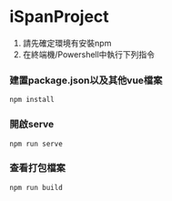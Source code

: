 # iSpanProject


1. 請先確定環境有安裝npm
2. 在終端機/Powershell中執行下列指令


### 建置package.json以及其他vue檔案

```
npm install
```

### 開啟serve
```
npm run serve
```

### 查看打包檔案
```
npm run build
```

